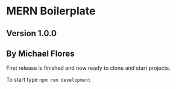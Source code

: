 # MERN Boilerplate
## Version 1.0.0
## By Michael Flores

First release is finished and now ready to clone and start projects.

To start type `npm run development`